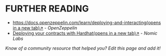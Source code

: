 # FURTHER READING

* [https://docs.openzeppelin.com/learn/deploying-and-interacting(opens in a new tab)↗](https://docs.openzeppelin.com/learn/deploying-and-interacting) - _OpenZeppelin_
* [Deploying your contracts with Hardhat(opens in a new tab)↗](https://hardhat.org/guides/deploying.html) - _Nomic Labs_

_Know of a community resource that helped you? Edit this page and add it!_
